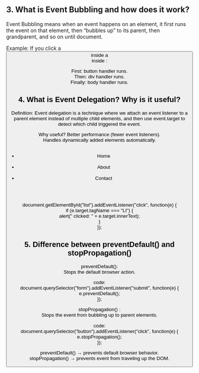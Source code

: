 ## 3. What is Event Bubbling and how does it work?

Event Bubbling means when an event happens on an element, it first runs the event on that element, then “bubbles up” to its parent, then grandparent, and so on until document.

Example: If you click a <button> inside a <div> inside <body>:

First: button handler runs.<br>
Then: div handler runs.<br>
Finally: body handler runs.<br>




## 4. What is Event Delegation? Why is it useful?

Definition: 
Event delegation is a technique where we attach an event listener to a parent element instead of multiple child elements, and then use event.target to detect which child triggered the event.

Why useful?
Better performance (fewer event listeners).<br>
Handles dynamically added elements automatically.

<ul id="menu"><br>
  <li>Home</li><br>
  <li>About</li><br>
  <li>Contact</li><br>
</ul><br>



document.getElementById("list").addEventListener("click", function(e) {<br>
  if (e.target.tagName === "LI") {<br>
    alert(" clicked: " + e.target.innerText);<br>
  }<br>
});<br>








## 5. Difference between preventDefault() and stopPropagation()

 preventDefault():<br>
 Stops the default browser action.

 code:<br>
 document.querySelector("form").addEventListener("submit", function(e) {<br>
  e.preventDefault(); <br>
 });<br>

 stopPropagation() :<br>
 Stops the event from bubbling up to parent elements.

 code:<br>
 document.querySelector("button").addEventListener("click", function(e) {<br>
  e.stopPropagation(); <br>
 });<br>

 preventDefault() → prevents default browser behavior.<br>
 stopPropagation() → prevents event from traveling up the DOM.<br>
